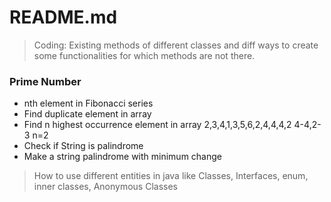 # README.md 

> Coding: Existing methods of different classes and diff ways to create some functionalities for which methods are not there.

### Prime Number
* nth element in Fibonacci series
* Find duplicate element in array
* Find n highest occurrence element in array  2,3,4,1,3,5,6,2,4,4,4,2  4-4,2-3   n=2
* Check if String is palindrome
* Make a string palindrome with minimum change


>How to use different entities in java like Classes, Interfaces, enum, inner classes, Anonymous Classes
